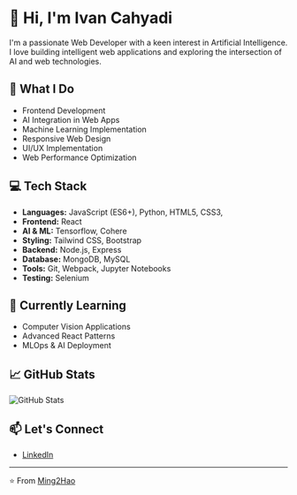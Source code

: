 # 👋 Hi, I'm Ivan Cahyadi

I'm a passionate Web Developer with a keen interest in Artificial Intelligence. I love building intelligent web applications and exploring the intersection of AI and web technologies.

## 🚀 What I Do

- Frontend Development
- AI Integration in Web Apps
- Machine Learning Implementation
- Responsive Web Design
- UI/UX Implementation
- Web Performance Optimization

## 💻 Tech Stack

- **Languages:** JavaScript (ES6+), Python, HTML5, CSS3,
- **Frontend:** React
- **AI & ML:** Tensorflow, Cohere
- **Styling:** Tailwind CSS, Bootstrap
- **Backend:** Node.js, Express
- **Database:** MongoDB, MySQL
- **Tools:** Git, Webpack, Jupyter Notebooks
- **Testing:** Selenium

## 🌱 Currently Learning

- Computer Vision Applications
- Advanced React Patterns
- MLOps & AI Deployment

## 📈 GitHub Stats

![GitHub Stats](https://github-readme-stats.vercel.app/api?username=Ming2Hao&show_icons=true&theme=dark)

## 📫 Let's Connect

- [LinkedIn](https://www.linkedin.com/in/ivan-cahyadi/)

---
⭐️ From [Ming2Hao](https://github.com/Ming2Hao)

